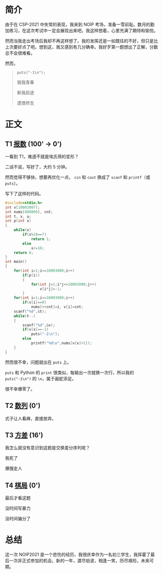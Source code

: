 # 简介

由于在 CSP-2021 中失常的表现，我来到 NOIP 考场，准备一雪前耻。数月的勤加练习，在这次考试中一定会展现出来吧。我这样想着，心里充满了期待和愉悦。

然而当我走出考场后我却不再这样想了。我的发挥还是一如既往的不好，但只是比上次要好点了吧。想到这，我又感到有几分确幸。我好歹第一题想出了正解，分数总不会很难看。

然而，

> `puts("-1\n");`
>
> 毁我青春
>
> 断我前途
>
> 遗恨终生

# 正文

## T1 [报数](https://www.luogu.com.cn/problem/P7960) (100' $\rightarrow$ 0')

一看到 T1，难道不就是埃氏筛的变形？

二话不说，写好了，大约 5 分钟。

然而觉得不够快，想要再优化一点， `cin` 和 `cout` 换成了 `scanf` 和 `printf`（或 `puts`）。

写下了这样的代码。

```cpp
#include<stdio.h>
int v[10003007];
int nums[800000], cnt;
int t, x, u;
int p(int x)
{
    while(x)
        if(x%10==7)
            return 1;
        else
            x/=10;
    return 0;
}
int main()
{
    for(int i=1;i<=10003000;i++)
        if(p(i))
        {
            for(int j=1;i*j<=10003000;j++)
                v[i*j]=-1;
        }
    for(int i=1;i<=10003000;i++)
        if(v[i]==0)
            nums[++cnt]=i, v[i]=cnt;
    scanf("%d",&t);
    while(t--)
    {
        scanf("%d",&x);
        if(v[x]==-1)
            puts("-1\n");
        else
            printf("%d\n",nums[v[x]+1]);
    }
}
```

然而很不幸，问题就出在 `puts` 上。

`puts` 和 Python 的 `print` 很类似，每输出一次就换一次行，所以我的 `puts("-1\n")` 的 `\n`，属于画蛇添足。

很不幸爆零了。

## T2 [数列](https://www.luogu.com.cn/problem/P7961) (0')

式子让人看麻，直接放弃。

## T3 [方差](https://www.luogu.com.cn/problem/P7962) (16')

我怎么就没有意识到这题是交换差分序列呢？

我死了

爆搜走人

## T4 [棋局](https://www.luogu.com.cn/problem/P7963) (0')

最后才看这题

没时间写暴力

没时间骗分了

# 总结

这一次 NOIP2021 是一个悲伤的经历，我很庆幸作为一名初三学生，我挥霍了最后一次非正式参加的机会。新的一年，渡尽劫波，相逢一笑，历尽艰险，未来可期。
